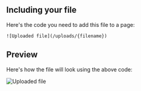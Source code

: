 ## Including your file

Here's the code you need to add this file to a page:

    ![Uploaded file](/uploads/{filename})

## Preview

Here's how the file will look using the above code:

![Uploaded file](/uploads/{filename})

